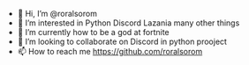 - 👋 Hi, I’m @roralsorom
- 👀 I’m interested in Python Discord Lazania many other things
- 🌱 I’m currently how to be a god at fortnite
- 💞️ I’m looking to collaborate on Discord in python prooject
- 📫 How to reach me https://github.com/roralsorom

<!---
roralsorom/roralsorom is a ✨ special ✨ repository because its `README.md` (this file) appears on your GitHub profile.
You can click the Preview link to take a look at your changes.
--->
